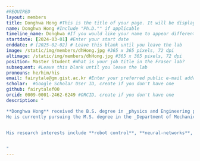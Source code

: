 ```yaml
---
#REQUIRED
layout: members
title: Donghwa Hong #This is the title of your page. It will be displayed in the navigation bar and on the page itself.
name: Donghwa Hong #Include "Ph.D."" if applicable
timeline_name: Donghwa #If you would like your name to appear differently on the Lab timeline, fill out this line.
startdate: [2024-03-01] #Enter your start date
enddate: # [2025-02-02] # Leave this blank until you leave the lab
image: /static/img/members/dhHong.jpg #365 x 365 pixels, 72 dpi
altimage: /static/img/members/dhHong.jpg #365 x 365 pixels, 72 dpi
position: Master Student #What is your job title in the Fraser lab?
subsequent: #Leave this blank until you leave the lab
pronouns: he/him/his
email: fairytale@gm.gist.ac.kr #Enter your preferred public e-mail address
scholar:  #Google Scholar User ID, create if you don't have one
github: fairytalef00
orcid: 0009-0001-2462-6249 #ORCID, create if you don't have one
description: "

**Donghwa Hong** received the B.S. degree in _physics and Engineering physics_ from [**Yonsei University **](https://https://www.yonsei.ac.kr/en_wj/index.do), South Korea, in 2023. 
He is currently pursuing the M.S. degree in the _Department of Mechanical Engineering_ at [**Gwangju Institute of Science and Technology (GIST)**](https://www.gist.ac.kr/en/main.html), South Korea.


His research interests include **robot control**, **neural-networks**, and **model identification**.


"
---
```

